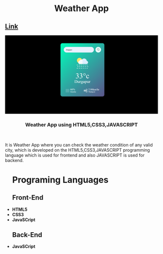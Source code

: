 <h1 align ="center">Weather App</h1>
<h2><a href="https://hyperdevil-x.github.io/Business/" target="_blank">Link</a></h2>
<img src="Cover.PNG">
 <h3  align ="center"><b>Weather App using HTML5,CSS3,JAVASCRIPT</b></h3>
 <br>
<p>It is Weather App where you can check the weather condition of any valid city, which is developed on the HTML5,CSS3,JAVASCRIPT programming language which is used for frontend and also JAVASCRIPT is used for backend.</p>
<ul>
 <h1><b>Programing Languages<b></h1>
<h2><b>Front-End</b></h2>
<li>HTML5</li>
 <li>CSS3</li>
 <li>JavaSCript</li>
</ul>
<ul>
<h2><b> Back-End </b></h2>
 <li>JavaSCript</li>
</ul>

